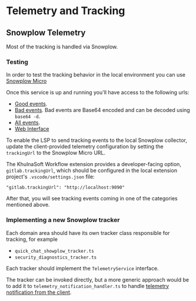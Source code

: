 # Telemetry and Tracking

## Snowplow Telemetry

Most of the tracking is handled via Snowplow.

### Testing

In order to test the tracking behavior in the local environment you can use [Snowplow Micro](https://gitlab.com/gitlab-org/snowplow-micro-configuration)

Once this service is up and running you'll have access to the following urls:

- [Good events](http://localhost:9090/micro/good).
- [Bad events](http://localhost:9090/micro/bad). Bad events are Base64 encoded and can be decoded using `base64 -d`.
- [All events](http://localhost:9090/micro/all).
- [Web Interface](http://localhost:9090/micro/ui)

To enable the LSP to send tracking events to the local Snowplow collector, update the client-provided telemetry configuration by setting the `trackingUrl` to the Snowplow Micro URL.

The KhulnaSoft Workflow extension provides a developer-facing option, `gitlab.trackingUrl`, which should be configured in the local extension project's `.vscode/settings.json` file:

`"gitlab.trackingUrl": "http://localhost:9090"`

After that, you will see tracking events coming in one of the categories mentioned above.

### Implementing a new Snowplow tracker

Each domain area should have its own tracker class responsible for tracking, for example

- `quick_chat_showplow_tracker.ts`
- `security_diagnostics_tracker.ts`

Each tracker should implement the `TelemetryService` interface.

The tracker can be invoked directly, but a more generic approach would be to add it to `telemetry_notification_handler.ts` to handle [telemetry notification from the client](https://github.com/khulnasoft/khulnasoft-lsp/-/blob/main/docs/supported_messages.md#telemetry).
